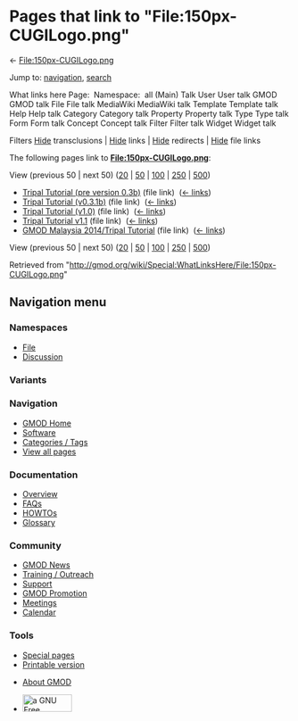 <div id="mw-page-base" class="noprint">

</div>

<div id="mw-head-base" class="noprint">

</div>

<div id="content" class="mw-body" role="main">

<span id="top"></span>

<div id="mw-js-message" style="display:none;">

</div>



# <span dir="auto">Pages that link to "File:150px-CUGILogo.png"</span>

<div id="bodyContent">

<div id="contentSub">

←
[File:150px-CUGILogo.png](/wiki/File:150px-CUGILogo.png "File:150px-CUGILogo.png")

</div>

<div id="jump-to-nav" class="mw-jump">

Jump to: [navigation](#mw-navigation), [search](#p-search)

</div>

<div id="mw-content-text">

What links here Page:  Namespace:  all (Main) Talk User User talk GMOD
GMOD talk File File talk MediaWiki MediaWiki talk Template Template talk
Help Help talk Category Category talk Property Property talk Type Type
talk Form Form talk Concept Concept talk Filter Filter talk Widget
Widget talk

Filters
[Hide](/mediawiki/index.php?title=Special:WhatLinksHere/File:150px-CUGILogo.png&hidetrans=1 "Special:WhatLinksHere/File:150px-CUGILogo.png")
transclusions \|
[Hide](/mediawiki/index.php?title=Special:WhatLinksHere/File:150px-CUGILogo.png&hidelinks=1 "Special:WhatLinksHere/File:150px-CUGILogo.png")
links \|
[Hide](/mediawiki/index.php?title=Special:WhatLinksHere/File:150px-CUGILogo.png&hideredirs=1 "Special:WhatLinksHere/File:150px-CUGILogo.png")
redirects \|
[Hide](/mediawiki/index.php?title=Special:WhatLinksHere/File:150px-CUGILogo.png&hideimages=1 "Special:WhatLinksHere/File:150px-CUGILogo.png")
file links

The following pages link to
**[File:150px-CUGILogo.png](/wiki/File:150px-CUGILogo.png "File:150px-CUGILogo.png")**:

View (previous 50 \| next 50)
([20](/mediawiki/index.php?title=Special:WhatLinksHere/File:150px-CUGILogo.png&limit=20 "Special:WhatLinksHere/File:150px-CUGILogo.png")
\|
[50](/mediawiki/index.php?title=Special:WhatLinksHere/File:150px-CUGILogo.png&limit=50 "Special:WhatLinksHere/File:150px-CUGILogo.png")
\|
[100](/mediawiki/index.php?title=Special:WhatLinksHere/File:150px-CUGILogo.png&limit=100 "Special:WhatLinksHere/File:150px-CUGILogo.png")
\|
[250](/mediawiki/index.php?title=Special:WhatLinksHere/File:150px-CUGILogo.png&limit=250 "Special:WhatLinksHere/File:150px-CUGILogo.png")
\|
[500](/mediawiki/index.php?title=Special:WhatLinksHere/File:150px-CUGILogo.png&limit=500 "Special:WhatLinksHere/File:150px-CUGILogo.png"))

- [Tripal Tutorial (pre version
  0.3b)](/wiki/Tripal_Tutorial_(pre_version_0.3b) "Tripal Tutorial (pre version 0.3b)")
  (file link) ‎ <span class="mw-whatlinkshere-tools">([←
  links](/mediawiki/index.php?title=Special:WhatLinksHere&target=Tripal+Tutorial+%28pre+version+0.3b%29 "Special:WhatLinksHere"))</span>
- [Tripal Tutorial
  (v0.3.1b)](/wiki/Tripal_Tutorial_(v0.3.1b) "Tripal Tutorial (v0.3.1b)")
  (file link) ‎ <span class="mw-whatlinkshere-tools">([←
  links](/mediawiki/index.php?title=Special:WhatLinksHere&target=Tripal+Tutorial+%28v0.3.1b%29 "Special:WhatLinksHere"))</span>
- [Tripal Tutorial
  (v1.0)](/wiki/Tripal_Tutorial_(v1.0) "Tripal Tutorial (v1.0)") (file
  link) ‎ <span class="mw-whatlinkshere-tools">([←
  links](/mediawiki/index.php?title=Special:WhatLinksHere&target=Tripal+Tutorial+%28v1.0%29 "Special:WhatLinksHere"))</span>
- [Tripal Tutorial
  v1.1](/wiki/Tripal_Tutorial_v1.1 "Tripal Tutorial v1.1") (file link) ‎
  <span class="mw-whatlinkshere-tools">([←
  links](/mediawiki/index.php?title=Special:WhatLinksHere&target=Tripal+Tutorial+v1.1 "Special:WhatLinksHere"))</span>
- [GMOD Malaysia 2014/Tripal
  Tutorial](/wiki/GMOD_Malaysia_2014/Tripal_Tutorial "GMOD Malaysia 2014/Tripal Tutorial")
  (file link) ‎ <span class="mw-whatlinkshere-tools">([←
  links](/mediawiki/index.php?title=Special:WhatLinksHere&target=GMOD+Malaysia+2014%2FTripal+Tutorial "Special:WhatLinksHere"))</span>

View (previous 50 \| next 50)
([20](/mediawiki/index.php?title=Special:WhatLinksHere/File:150px-CUGILogo.png&limit=20 "Special:WhatLinksHere/File:150px-CUGILogo.png")
\|
[50](/mediawiki/index.php?title=Special:WhatLinksHere/File:150px-CUGILogo.png&limit=50 "Special:WhatLinksHere/File:150px-CUGILogo.png")
\|
[100](/mediawiki/index.php?title=Special:WhatLinksHere/File:150px-CUGILogo.png&limit=100 "Special:WhatLinksHere/File:150px-CUGILogo.png")
\|
[250](/mediawiki/index.php?title=Special:WhatLinksHere/File:150px-CUGILogo.png&limit=250 "Special:WhatLinksHere/File:150px-CUGILogo.png")
\|
[500](/mediawiki/index.php?title=Special:WhatLinksHere/File:150px-CUGILogo.png&limit=500 "Special:WhatLinksHere/File:150px-CUGILogo.png"))

</div>

<div class="printfooter">

Retrieved from
"<http://gmod.org/wiki/Special:WhatLinksHere/File:150px-CUGILogo.png>"

</div>

<div id="catlinks" class="catlinks catlinks-allhidden">

</div>

<div class="visualClear">

</div>

</div>

</div>

<div id="mw-navigation">

## Navigation menu

<div id="mw-head">



<div id="left-navigation">

<div id="p-namespaces" class="vectorTabs" role="navigation"
aria-labelledby="p-namespaces-label">

### Namespaces

- <span id="ca-nstab-image"><a href="/wiki/File:150px-CUGILogo.png" accesskey="c"
  title="View the file page [c]">File</a></span>
- <span id="ca-talk"><a
  href="/mediawiki/index.php?title=File_talk:150px-CUGILogo.png&amp;action=edit&amp;redlink=1"
  accesskey="t"
  title="Discussion about the content page [t]">Discussion</a></span>

</div>

<div id="p-variants" class="vectorMenu emptyPortlet" role="navigation"
aria-labelledby="p-variants-label">

### 

### Variants[](#)

<div class="menu">

</div>

</div>

</div>

<div id="right-navigation">





</div>



</div>

</div>

</div>

<div id="mw-panel">

<div id="p-logo" role="banner">

<a href="/wiki/Main_Page"
style="background-image: url(http://gmod.org/images/GMOD-cogs.png);"
title="Visit the main page"></a>

</div>

<div id="p-Navigation" class="portal" role="navigation"
aria-labelledby="p-Navigation-label">

### Navigation

<div class="body">

- <span id="n-GMOD-Home">[GMOD Home](/wiki/Main_Page)</span>
- <span id="n-Software">[Software](/wiki/GMOD_Components)</span>
- <span id="n-Categories-.2F-Tags">[Categories /
  Tags](/wiki/Categories)</span>
- <span id="n-View-all-pages">[View all
  pages](/wiki/Special:AllPages)</span>

</div>

</div>

<div id="p-Documentation" class="portal" role="navigation"
aria-labelledby="p-Documentation-label">

### Documentation

<div class="body">

- <span id="n-Overview">[Overview](/wiki/Overview)</span>
- <span id="n-FAQs">[FAQs](/wiki/Category:FAQ)</span>
- <span id="n-HOWTOs">[HOWTOs](/wiki/Category:HOWTO)</span>
- <span id="n-Glossary">[Glossary](/wiki/Glossary)</span>

</div>

</div>

<div id="p-Community" class="portal" role="navigation"
aria-labelledby="p-Community-label">

### Community

<div class="body">

- <span id="n-GMOD-News">[GMOD News](/wiki/GMOD_News)</span>
- <span id="n-Training-.2F-Outreach">[Training /
  Outreach](/wiki/Training_and_Outreach)</span>
- <span id="n-Support">[Support](/wiki/Support)</span>
- <span id="n-GMOD-Promotion">[GMOD
  Promotion](/wiki/GMOD_Promotion)</span>
- <span id="n-Meetings">[Meetings](/wiki/Meetings)</span>
- <span id="n-Calendar">[Calendar](/wiki/Calendar)</span>

</div>

</div>

<div id="p-tb" class="portal" role="navigation"
aria-labelledby="p-tb-label">

### Tools

<div class="body">

- <span id="t-specialpages"><a href="/wiki/Special:SpecialPages" accesskey="q"
  title="A list of all special pages [q]">Special pages</a></span>
- <span id="t-print"><a
  href="/mediawiki/index.php?title=Special:WhatLinksHere/File:150px-CUGILogo.png&amp;printable=yes"
  rel="alternate" accesskey="p"
  title="Printable version of this page [p]">Printable version</a></span>

</div>

</div>

</div>

</div>

<div id="footer" role="contentinfo">

- <span id="footer-places-about">[About
  GMOD](/wiki/GMOD:About "GMOD:About")</span>

<!-- -->

- <span id="footer-copyrightico">[<img src="http://www.gnu.org/graphics/gfdl-logo-small.png" width="88"
  height="31" alt="a GNU Free Documentation License" />](http://www.gnu.org/licenses/fdl-1.3.html)</span>


<div style="clear:both">

</div>

</div>
